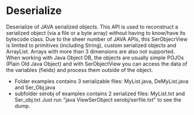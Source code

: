 # Deserialize
Deserialize of JAVA serialized objects.
This API is used to reconstruct a serialized object (via a file or a byte array) without having to know/have its bytecode class. Due to the sheer number of JAVA APIs, this SerObjecrView is limited to primitives (including String), custom serialized objects and ArrayList. Arrays with more than 3 dimensions are also not supported. When working with Java Object DB, the objects are usually simple POJOs (Plain Old Java Object) and with SerObjectView you can access the data of the variables (fields) and process them outside of the object.
- Folder examples contains 3 serializable files: MyList.java, DeMyList.java and Ser_Obj.java
- subfolder serobj of examples contains 2 serialized files: MyList.txt and Ser_obj.txt
Just run "java ViewSerObject serobj/serfile.txt" to see the dump.
